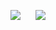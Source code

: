<div align="center">

[<img src="https://img.shields.io/badge/shankarsiddharth-LinkedIn-black?style=for-the-badge&logo=linkedin" />](https://www.linkedin.com/in/shankarsiddharth/)
&nbsp;&nbsp;&nbsp;&nbsp;
[<img src="https://img.shields.io/badge/sska.fyi-website-black?style=for-the-badge" />](https://sska.fyi/)

</div>

<!--

### Hi there 👋


**shankarsiddharth/shankarsiddharth** is a ✨ _special_ ✨ repository because its `README.md` (this file) appears on your GitHub profile.

Here are some ideas to get you started:

- 🔭 I’m currently working on ...
- 🌱 I’m currently learning ...
- 👯 I’m looking to collaborate on ...
- 🤔 I’m looking for help with ...
- 💬 Ask me about ...
- 📫 How to reach me: ...
- 😄 Pronouns: ...
- ⚡ Fun fact: ...
-->
